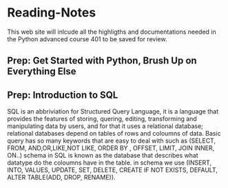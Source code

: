 # Reading-Notes
This web site will inlcude all the highligths and documentations needed in the Python advanced course 401 to be saved for review.

## Prep: Get Started with Python, Brush Up on Everything Else


## Prep: Introduction to SQL
SQL is an abbriviation for Structured Query Language, it is a language that provides the features of storing, quering, editing, transforming and manipulating data by users, and for that it uses a relational database; relational databases depend on tables of rows and coloumns of data.
Basic query has so many keywords that are easy to deal with such as (SELECT, FROM, AND,OR,LIKE,NOT LIKE, ORDER BY , OFFSET, LIMIT, JOIN INNER, ON..)
schema in SQL is known as the database that describes what datatype do the coloumns have in the table. 
in schema we use (INSERT, INTO, VALUES, UPDATE, SET, DELETE, CREATE IF NOT EXISTS, DEFAULT, ALTER TABLE(ADD, DROP, RENAME)).

